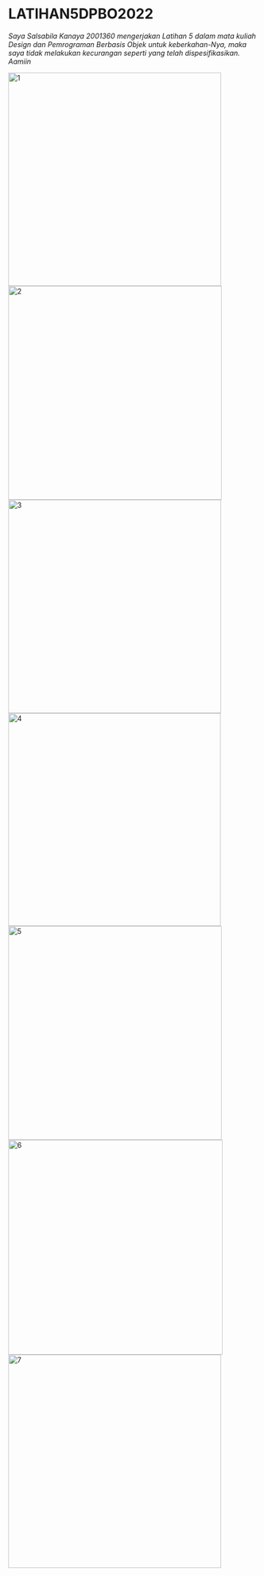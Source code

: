 # LATIHAN5DPBO2022

_Saya Salsabila Kanaya 2001360 mengerjakan Latihan 5 dalam mata kuliah Design dan Pemrograman Berbasis Objek untuk keberkahan-Nya, maka saya tidak melakukan kecurangan seperti yang telah dispesifikasikan. Aamiin_

<img width="428" alt="1" src="https://user-images.githubusercontent.com/92001640/159265334-b3626946-b3f0-4b05-8823-0d184effd417.png">
<img width="429" alt="2" src="https://user-images.githubusercontent.com/92001640/159265352-1133f88f-d7b1-4f18-a579-b0a946b8ad8d.png">
<img width="428" alt="3" src="https://user-images.githubusercontent.com/92001640/159265368-830d18f8-4faa-403a-af98-b4d2d0f1a670.png">
<img width="427" alt="4" src="https://user-images.githubusercontent.com/92001640/159265380-c7581171-8158-4914-955e-262a84719e5d.png">
<img width="429" alt="5" src="https://user-images.githubusercontent.com/92001640/159265401-24ec47ea-4bfa-41b5-b3e8-36e52f6e57b3.png">
<img width="431" alt="6" src="https://user-images.githubusercontent.com/92001640/159265412-6eb7291e-ceb2-408f-838d-c2a1e12647fa.png">
<img width="428" alt="7" src="https://user-images.githubusercontent.com/92001640/159265420-4f72f097-e21f-483f-b23a-4c24876ce153.png">
